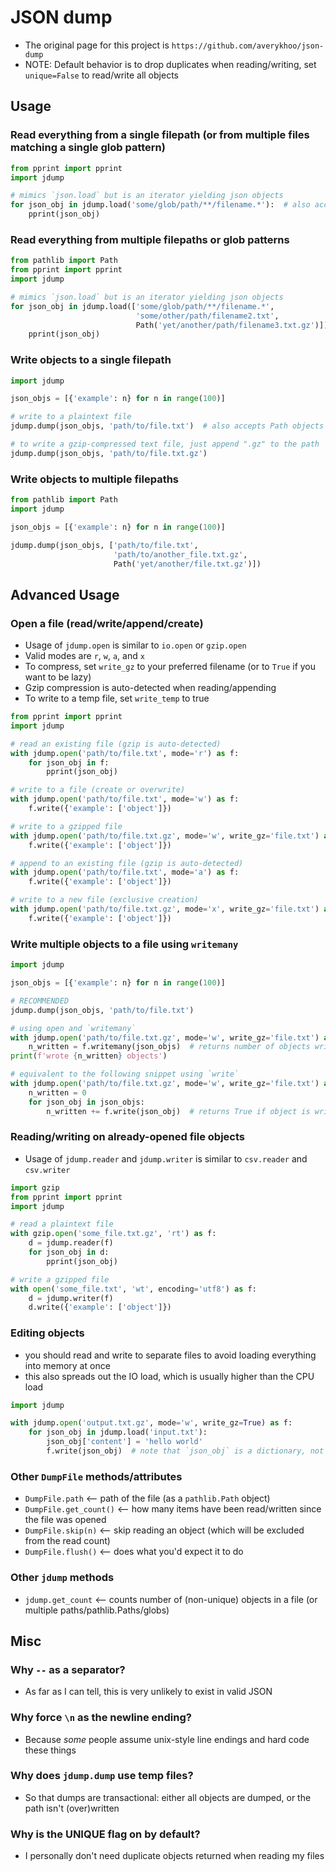 #   JSON dump
-   The original page for this project is `https://github.com/averykhoo/json-dump`
-   NOTE: Default behavior is to drop duplicates when reading/writing, set `unique=False` to read/write all objects


##  Usage

### Read everything from a single filepath (or from multiple files matching a single glob pattern)
```python
from pprint import pprint
import jdump

# mimics `json.load` but is an iterator yielding json objects
for json_obj in jdump.load('some/glob/path/**/filename.*'):  # also accepts Path objects
    pprint(json_obj)
```

### Read everything from multiple filepaths or glob patterns
```python
from pathlib import Path
from pprint import pprint
import jdump

# mimics `json.load` but is an iterator yielding json objects
for json_obj in jdump.load(['some/glob/path/**/filename.*', 
                            'some/other/path/filename2.txt', 
                            Path('yet/another/path/filename3.txt.gz')]):
    pprint(json_obj)
```

### Write objects to a single filepath
```python
import jdump

json_objs = [{'example': n} for n in range(100)]

# write to a plaintext file
jdump.dump(json_objs, 'path/to/file.txt')  # also accepts Path objects

# to write a gzip-compressed text file, just append ".gz" to the path
jdump.dump(json_objs, 'path/to/file.txt.gz')
```

### Write objects to multiple filepaths
```python
from pathlib import Path
import jdump

json_objs = [{'example': n} for n in range(100)]

jdump.dump(json_objs, ['path/to/file.txt', 
                       'path/to/another_file.txt.gz',
                       Path('yet/another/file.txt.gz')])
```


## Advanced Usage

### Open a file (read/write/append/create)
-   Usage of `jdump.open` is similar to `io.open` or `gzip.open`
-   Valid modes are `r`, `w`, `a`, and `x`
-   To compress, set `write_gz` to your preferred filename (or to `True` if you want to be lazy)
-   Gzip compression is auto-detected when reading/appending
-   To write to a temp file, set `write_temp` to true

```python
from pprint import pprint
import jdump

# read an existing file (gzip is auto-detected)
with jdump.open('path/to/file.txt', mode='r') as f:
    for json_obj in f:
        pprint(json_obj)

# write to a file (create or overwrite)
with jdump.open('path/to/file.txt', mode='w') as f:
    f.write({'example': ['object']})

# write to a gzipped file
with jdump.open('path/to/file.txt.gz', mode='w', write_gz='file.txt') as f:
    f.write({'example': ['object']})

# append to an existing file (gzip is auto-detected)
with jdump.open('path/to/file.txt', mode='a') as f:
    f.write({'example': ['object']})

# write to a new file (exclusive creation)
with jdump.open('path/to/file.txt.gz', mode='x', write_gz='file.txt') as f:
    f.write({'example': ['object']})
```


### Write multiple objects to a file using `writemany`
```python
import jdump

json_objs = [{'example': n} for n in range(100)]

# RECOMMENDED
jdump.dump(json_objs, 'path/to/file.txt')

# using open and `writemany`
with jdump.open('path/to/file.txt.gz', mode='w', write_gz='file.txt') as f:
    n_written = f.writemany(json_objs)  # returns number of objects written
print(f'wrote {n_written} objects')

# equivalent to the following snippet using `write`
with jdump.open('path/to/file.txt.gz', mode='w', write_gz='file.txt') as f:
    n_written = 0
    for json_obj in json_objs:
        n_written += f.write(json_obj)  # returns True if object is written
```


### Reading/writing on already-opened file objects
-   Usage of `jdump.reader` and `jdump.writer` is similar to `csv.reader` and `csv.writer`
```python
import gzip
from pprint import pprint
import jdump

# read a plaintext file
with gzip.open('some_file.txt.gz', 'rt') as f: 
    d = jdump.reader(f)
    for json_obj in d:
        pprint(json_obj)

# write a gzipped file
with open('some_file.txt', 'wt', encoding='utf8') as f: 
    d = jdump.writer(f)
    d.write({'example': ['object']})
```


### Editing objects
-   you should read and write to separate files to avoid loading everything into memory at once
-   this also spreads out the IO load, which is usually higher than the CPU load
```python
import jdump

with jdump.open('output.txt.gz', mode='w', write_gz=True) as f:
    for json_obj in jdump.load('input.txt'):
        json_obj['content'] = 'hello world'
        f.write(json_obj)  # note that `json_obj` is a dictionary, not a string
```


### Other `DumpFile` methods/attributes
-   `DumpFile.path` <-- path of the file (as a `pathlib.Path` object)
-   `DumpFile.get_count()` <-- how many items have been read/written since the file was opened
-   `DumpFile.skip(n)` <-- skip reading an object (which will be excluded from the read count)
-   `DumpFile.flush()` <-- does what you'd expect it to do


### Other `jdump` methods
-   `jdump.get_count` <-- counts number of (non-unique) objects in a file (or multiple paths/pathlib.Paths/globs)


## Misc

###  Why `--` as a separator?
-   As far as I can tell, this is very unlikely to exist in valid JSON

###  Why force `\n` as the newline ending?
-   Because *some* people assume unix-style line endings and hard code these things

###  Why does `jdump.dump` use temp files?
-   So that dumps are transactional: either all objects are dumped, or the path isn't (over)written

###  Why is the UNIQUE flag on by default?
-   I personally don't need duplicate objects returned when reading my files
